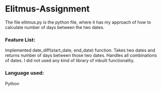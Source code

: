 # Elitmus-Assignment
The file elitmus.py is the python file, where it has my approach of how to calculate number of days between the two dates.

### Feature List:
Implemented date_diff(start_date, end_date) function.
Takes two dates and returns number of days between those two dates.
Handles all combinations of dates.
I did not used any kind of library of inbuilt functionality.

### Language used:
Python
